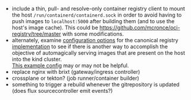 * include a thin, pull- and resolve-only container registry client to mount the host `/run/containerd/containerd.sock`
  in order to avoid having to push images to `localhost:5000` after building them (and to use the host's image cache).
  This could be https://github.com/mcronce/oci-registry/tree/master with some modifications.
* alternately, examine [configuration options](https://distribution.github.io/distribution/about/configuration/) for
  the canonical registry [implementation](https://hub.docker.com/_/registry) to see if there is another way to 
  accomplish the objective of automagically serving images that are present on the host into the kind cluster.  
  [This example config](https://github.com/distribution/distribution-library-image/blob/master/config-example.yml) may 
  or may not be helpful.
* replace nginx with brixt (gateway/ingress controller)
* crossplane or tekton? (job runner/container builder)
* something to trigger a rebuild whenever the gitrepository is updated (does flux sourcecontroller emit events?)
